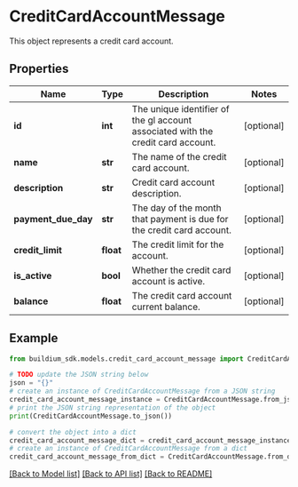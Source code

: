 # CreditCardAccountMessage

This object represents a credit card account.

## Properties

Name | Type | Description | Notes
------------ | ------------- | ------------- | -------------
**id** | **int** | The unique identifier of the gl account associated with the credit card account. | [optional] 
**name** | **str** | The name of the credit card account. | [optional] 
**description** | **str** | Credit card account description. | [optional] 
**payment_due_day** | **str** | The day of the month that payment is due for the credit card account. | [optional] 
**credit_limit** | **float** | The credit limit for the account. | [optional] 
**is_active** | **bool** | Whether the credit card account is active. | [optional] 
**balance** | **float** | The credit card account current balance. | [optional] 

## Example

```python
from buildium_sdk.models.credit_card_account_message import CreditCardAccountMessage

# TODO update the JSON string below
json = "{}"
# create an instance of CreditCardAccountMessage from a JSON string
credit_card_account_message_instance = CreditCardAccountMessage.from_json(json)
# print the JSON string representation of the object
print(CreditCardAccountMessage.to_json())

# convert the object into a dict
credit_card_account_message_dict = credit_card_account_message_instance.to_dict()
# create an instance of CreditCardAccountMessage from a dict
credit_card_account_message_from_dict = CreditCardAccountMessage.from_dict(credit_card_account_message_dict)
```
[[Back to Model list]](../README.md#documentation-for-models) [[Back to API list]](../README.md#documentation-for-api-endpoints) [[Back to README]](../README.md)


